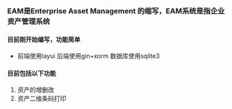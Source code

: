 ### EAM是Enterprise Asset Management 的缩写，EAM系统是指企业资产管理系统

#### 目前刚开始编写，功能简单
* 前端使用layui 后端使用gin+xorm 数据库使用sqlite3

#### 目前包括以下功能
1. 资产的增删改
2. 资产二维条码打印


